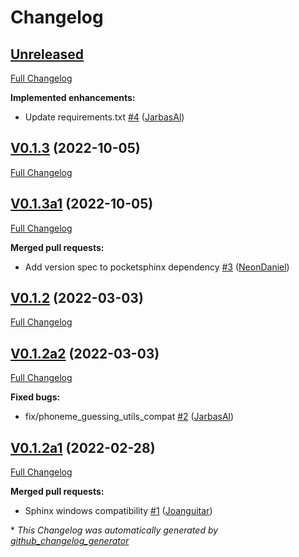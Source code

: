 # Changelog

## [Unreleased](https://github.com/OpenVoiceOS/ovos-ww-plugin-pocketsphinx/tree/HEAD)

[Full Changelog](https://github.com/OpenVoiceOS/ovos-ww-plugin-pocketsphinx/compare/V0.1.3...HEAD)

**Implemented enhancements:**

- Update requirements.txt [\#4](https://github.com/OpenVoiceOS/ovos-ww-plugin-pocketsphinx/pull/4) ([JarbasAl](https://github.com/JarbasAl))

## [V0.1.3](https://github.com/OpenVoiceOS/ovos-ww-plugin-pocketsphinx/tree/V0.1.3) (2022-10-05)

[Full Changelog](https://github.com/OpenVoiceOS/ovos-ww-plugin-pocketsphinx/compare/V0.1.3a1...V0.1.3)

## [V0.1.3a1](https://github.com/OpenVoiceOS/ovos-ww-plugin-pocketsphinx/tree/V0.1.3a1) (2022-10-05)

[Full Changelog](https://github.com/OpenVoiceOS/ovos-ww-plugin-pocketsphinx/compare/V0.1.2...V0.1.3a1)

**Merged pull requests:**

- Add version spec to pocketsphinx dependency [\#3](https://github.com/OpenVoiceOS/ovos-ww-plugin-pocketsphinx/pull/3) ([NeonDaniel](https://github.com/NeonDaniel))

## [V0.1.2](https://github.com/OpenVoiceOS/ovos-ww-plugin-pocketsphinx/tree/V0.1.2) (2022-03-03)

[Full Changelog](https://github.com/OpenVoiceOS/ovos-ww-plugin-pocketsphinx/compare/V0.1.2a2...V0.1.2)

## [V0.1.2a2](https://github.com/OpenVoiceOS/ovos-ww-plugin-pocketsphinx/tree/V0.1.2a2) (2022-03-03)

[Full Changelog](https://github.com/OpenVoiceOS/ovos-ww-plugin-pocketsphinx/compare/V0.1.2a1...V0.1.2a2)

**Fixed bugs:**

- fix/phoneme\_guessing\_utils\_compat [\#2](https://github.com/OpenVoiceOS/ovos-ww-plugin-pocketsphinx/pull/2) ([JarbasAl](https://github.com/JarbasAl))

## [V0.1.2a1](https://github.com/OpenVoiceOS/ovos-ww-plugin-pocketsphinx/tree/V0.1.2a1) (2022-02-28)

[Full Changelog](https://github.com/OpenVoiceOS/ovos-ww-plugin-pocketsphinx/compare/f5c0a9ccef6f7797ec3a1672a0eb44eee0665a43...V0.1.2a1)

**Merged pull requests:**

- Sphinx windows compatibility [\#1](https://github.com/OpenVoiceOS/ovos-ww-plugin-pocketsphinx/pull/1) ([Joanguitar](https://github.com/Joanguitar))



\* *This Changelog was automatically generated by [github_changelog_generator](https://github.com/github-changelog-generator/github-changelog-generator)*
